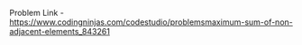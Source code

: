 Problem Link - https://www.codingninjas.com/codestudio/problemsmaximum-sum-of-non-adjacent-elements_843261